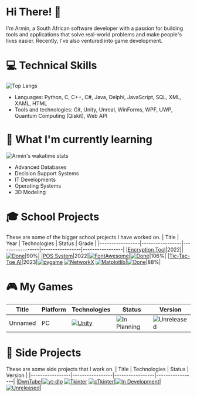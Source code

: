 # Hi There! 👋

I'm Armin, a South African software developer with a passion for building tools and applications that solve real-world problems and make people's lives easier. Recently, I've also ventured into game development.

# 💻 Technical Skills
![Top Langs](https://github-readme-stats.vercel.app/api/top-langs/?username=ArminPretorius&hide=shaderlab,HLSL,TSQL,Mathematica&theme=dark&layout=compact)
- Languages: Python, C, C++, C#, Java, Delphi, JavaScript, SQL, XML, XAML, HTML
- Tools and technologies: Git, Unity, Unreal, WinForms, WPF, UWP, Quantum Computing (Qiskit), Web API

# 🌱 What I'm currently learning
![Armin's wakatime stats](https://github-readme-stats.vercel.app/api/wakatime?username=ArminPretorius&theme=dark&hide=Ezhil&layout=compact)

- Advanced Databases
- Decision Support Systems
- IT Developments
- Operating Systems
- 3D Modeling

# 🎓 School Projects
These are some of the bigger school projects I have worked on.
|      Title      | Year |  Technologies  |  Status  |  Grade  |
|-----------------|-----------------|-----------------|-----------------|-----------------|
|[Encryption Tool](https://github.com/ArminPretorius/EncryptionTool)|2022||[![Done](https://img.shields.io/badge/-Done-green?style=flat-square&logoColor=white&link=https://github.com/ArminPretorius/EncryptionTool)](https://github.com/ArminPretorius/EncryptionTool)|90%|
|[POS System](https://github.com/ArminPretorius/POS-System)|2022|[![FontAwesome](https://img.shields.io/badge/-FontAwesome-4B8BBE?style=flat-square&logo=fontawesome&logoColor=528DD7&labelColor=white&color=222324&link=https://fontawesome.com/)](https://fontawesome.com/)|[![Done](https://img.shields.io/badge/-Done-green?style=flat-square&logoColor=white&link=https://github.com/ArminPretorius/POS-System)](https://github.com/ArminPretorius/POS-System)|106%|
|[Tic-Tac-Toe AI](https://github.com/ArminPretorius/Tic-Tac-Toe-AI/)|2023|[![pygame](https://img.shields.io/badge/-pygame-4B8BBE?style=flat-square&logo=python&logoColor=white&labelColor=4B8BBE&color=222324&link=https://www.pygame.org/news)](https://www.pygame.org/news) [![NetworkX](https://img.shields.io/badge/-NetworkX-4B8BBE?style=flat-square&logo=python&logoColor=white&labelColor=4B8BBE&color=222324&link=https://networkx.org)](https://networkx.org) [![Matplotlib](https://img.shields.io/badge/-Matplotlib-4B8BBE?style=flat-square&logo=python&logoColor=white&labelColor=4B8BBE&color=222324&link=https://matplotlib.org)](https://matplotlib.org)|[![Done](https://img.shields.io/badge/-Done-green?style=flat-square&logoColor=white&link=https://github.com/ArminPretorius/Tic-Tac-Toe-AI/)](https://github.com/ArminPretorius/Tic-Tac-Toe-AI/)|88%|
# 🎮 My Games
|      Title      |  Platform  |  Technologies  |  Status  |  Version  |
|-----------------|-----------------|-----------------|-----------------|-----------------|
|Unnamed|PC|[![Unity](https://img.shields.io/badge/-Unity-000000?style=flat-square&logo=unity&logoColor=000000&labelColor=white&color=222324&link=https://unity.com/)](https://unity.com/)|![In Planning](https://img.shields.io/badge/-In%20Progress-yellow?style=flat-square&logoColor=white)|![Unreleased](https://img.shields.io/badge/Version-Unreleased-0077b6?style=flat-square&logoColor=white&labelColor=222324)|
# 🚀 Side Projects
These are some side projects that I work on.
|      Title      |  Technologies  |  Status  |  Version  |
|-----------------|-----------------|-----------------|-----------------|
|[DwnTube](https://github.com/ArminPretorius/DwnTube)|[![yt-dlp](https://img.shields.io/badge/-ytdlp-FF0000?style=flat-square&logo=youtube&logoColor=white&labelColor=FF0000&color=222324&link=https://github.com/yt-dlp/yt-dlp)](https://github.com/yt-dlp/yt-dlp) [![Tkinter](https://img.shields.io/badge/-Tkinter-4B8BBE?style=flat-square&logo=python&logoColor=white&labelColor=4B8BBE&color=222324&link=https://docs.python.org/3/library/tkinter.html)](https://docs.python.org/3/library/tkinter.html) [![cTkinter](https://img.shields.io/badge/-cTkinter-4B8BBE?style=flat-square&logo=python&logoColor=white&labelColor=4B8BBE&color=222324&link=https://github.com/TomSchimansky/CustomTkinter)](https://github.com/TomSchimansky/CustomTkinter)|[![In Development](https://img.shields.io/badge/-In%20Development-yellow?style=flat-square&logoColor=white&link=https://github.com/ArminPretorius/DwnTube)](https://github.com/ArminPretorius/DwnTube)|[![Unreleased](https://img.shields.io/badge/Version-Unreleased-0077b6?style=flat-square&logoColor=white&labelColor=222324)](https://github.com/ArminPretorius/DwnTube)|
